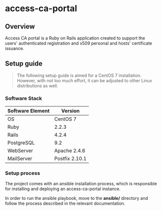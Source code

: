 # access-ca-portal

## Overview

Access CA portal is a Ruby on Rails application created to support the users' authenticated registration and x509 personal and hosts' certificate issuance.

## Setup guide

> The following setup guide is aimed for a CentOS 7 installation. However, with not too much effort, it can be adjusted to other Linux distributions as well.

### Software Stack

| Software Element | Version |
|---|---|
| OS  | CentOS 7  |
| Ruby  | 2.2.3  |
| Rails | 4.2.4  |
| PostgreSQL  | 9.2  |
| WebServer | Apache 2.4.6 |
| MailServer | Postfix 2.10.1 |

### Setup process

The project comes with an ansible installation process, which is responsible for installing and deploying an access-ca-portal instance.

In order to run the ansible playbook, move to the **ansible/** directory and follow the process described in the relevant documentation.